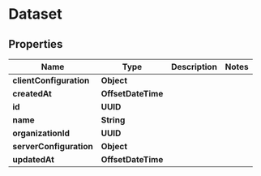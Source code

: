 

# Dataset


## Properties

| Name | Type | Description | Notes |
|------------ | ------------- | ------------- | -------------|
|**clientConfiguration** | **Object** |  |  |
|**createdAt** | **OffsetDateTime** |  |  |
|**id** | **UUID** |  |  |
|**name** | **String** |  |  |
|**organizationId** | **UUID** |  |  |
|**serverConfiguration** | **Object** |  |  |
|**updatedAt** | **OffsetDateTime** |  |  |



